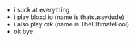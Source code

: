 - i suck at everything
- i play bloxd.io (name is thatsussydude)
- i also play crk (name is TheUltimateFool)
- ok bye
